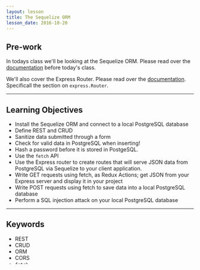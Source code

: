 ```yaml
---
layout: lesson
title: The Sequelize ORM
lesson_date: 2016-10-20
---
```


## Pre-work

In todays class we'll be looking at the Sequelize ORM.
Please read over the [documentation](http://docs.sequelizejs.com/en/v3/) before today's class.

We'll also cover the Express Router. Please read over the [documentation](https://expressjs.com/en/guide/routing.html).
Specificall the section on `express.Router`.

---

## Learning Objectives

- Install the Sequelize ORM and connect to a local PostgreSQL database
- Define REST and CRUD
- Sanitize data submitted through a form
- Check for valid data in PostgreSQL when inserting!
- Hash a password before it is stored in PostgeSQL.
- Use the `fetch` API
- Use the Express router to create routes that will serve JSON
data from PostgreSQL via Sequelize to your client application.
- Write GET requests using fetch, as Redux Actions; get JSON from your Express server
and display it in your project
- Write POST requests using fetch to save data into a local PostgreSQL database
- Perform a SQL injection attack on your local PostgreSQL database

---

## Keywords

- REST
- CRUD
- ORM
- CORS
- `fetch`
- Unique Constraints
- Injection attack

---

## Exercise 1

Install the Sequelize ORM into your project using npm. Once you have it installed:

- Create a sub-directory called `database` inside your server folder.
- Create a file called `index.js` within the `database` directory and connect to a local PostgreSQL database
using the username and password you configured. **This database should be 'empty'. It must not have any schema (tables).** 

>>>>>>> master
---

## Exercise 2

Let's define our schema using Sequelize. Review the Sequelize documentation and create a schema for your project.
Be sure to *set up the appropriate relationships* between your models, and the apropriate constraints *(hint: UNIQUE)*,
using Sequelize conventions.

Once you've created your application's schema. Use Sequelize to insert some sample data into your database.

- How does Sequelize create tables on the connected database?
- How can we create some sample data, using Sequelize?
- How are relationships (Foriegn key) defined in Sequelize?
>>>>>>> master

---

## Exercise 3

**REST** & **CRUD** & Express Routes

First, work with a partner, we'll take up this discussion with the class afterwards:

- Define REST
- Define CRUD
- Define API (In the context of REST)

We're going to use the Express Router to set up *modular routes* in our Express server.
Here is the code for creating the express router:

```javascript
const router = express.Router({
  mergeParams: true
});
```

- Why should we set up 'modular' routes in our projects?
- What are the 2 types of routes we'll be creating in our projects?
- Is it important to differentiate between types of routes? If so how should this be done?

---

## Exercise 4

Now that you have some experience using both PostgreSQL queries to create your database, and Sequelize,
Discuss with your neighbour some of the benefits and drawbacks of each approach.

Specifically:

- Is the Sequelize ORM a 'developer friendly' library?
- What are the limitations of the Sequelize ORM, based on what you've seen so far.
- How are relationships defined using the Sequelize ORM, vs using raw SQL queries?

---

## Exercise 5

Go [here](https://www.codebashing.com/) and play the demo.

When you're finished, try to perfor a SQL injection attack on your database!
Make sure you can begin to answer the following questions:

- What is a SQL injection attack and how is it performed?
- What are some of the methods for proteting agains inection attacks
  - On the client.
  - On the server.

When you're finished, try to perform a SQL injection attack on your database!

Make sure you can begin to answer the following questions:

- What is a SQL injection attack and how is it performed?

What are some of the methods for protecting agains injection attacks?

  - On the client
  - On the server
  - Using PostgreSQL

---

## Lab Activity

In today's lab we'll add the ability to create posts in your project. This will be the first time we'll
implement code across the "Full Stack".

Ensure that the proper validation checks are in place in all layers of the stack.

---

## Additional Resources

- [PostgreSQL Constraints](https://www.postgresql.org/docs/9.6/static/ddl-constraints.html) documentation.
